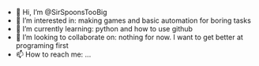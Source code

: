 - 👋 Hi, I’m @SirSpoonsTooBig
- 👀 I’m interested in: making games and basic automation for boring tasks 
- 🌱 I’m currently learning: python and how to use github
- 💞️ I’m looking to collaborate on: nothing for now. I want to get better at programing first
- 📫 How to reach me: ...

<!---
SirSpoonsTooBig/SirSpoonsTooBig is a ✨ special ✨ repository because its `README.md` (this file) appears on your GitHub profile.
You can click the Preview link to take a look at your changes.
--->
